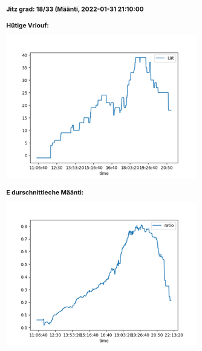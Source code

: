 ### Jitz grad: 18/33 (Määnti, 2022-01-31 21:10:00

### Hütige Vrlouf:
![Graph](Today.png)

### E durschnittleche Määnti:
![Graph](Määnti.png)